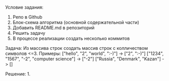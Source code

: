 Условие задания:
1. Репо в Github
2. Блок-схема алгоритма (основной содержательной части)
3. Добавить README.md в репозиторий
4. Решить задачу
5. В процессе реализации создать несколько коммитов

Задача:
Из массива строк создать массив строк с колличеством символов <=3.
Примеры:
["hello", "2", "world", ":-)"] -> ["2", ":-)"]
["1234", "1567", "-2", "computer science"] -> ["-2"]
["Russia", "Denmark", "Kazan"] -> []

Решение:
1. 